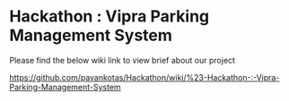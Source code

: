 # Hackathon : Vipra Parking Management System

Please find the below wiki link to view brief about our project

https://github.com/pavankotas/Hackathon/wiki/%23-Hackathon-:-Vipra-Parking-Management-System
